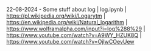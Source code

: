 22-08-2024 - Some stuff about log | log.ipynb |
https://pl.wikipedia.org/wiki/Logarytm | 
https://en.wikipedia.org/wiki/Natural_logarithm | https://www.wolframalpha.com/input?i=log%288%29 | https://www.youtube.com/watch?v=A9WY_HZUK8Q | https://www.youtube.com/watch?v=OjIwCOevUew
